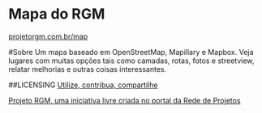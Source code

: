 Mapa do RGM
========

[projetorgm.com.br/map](http://projetorgm.com.br/map)

#Sobre
Um mapa baseado em OpenStreetMap, Mapillary e Mapbox.
Veja lugares com muitas opções tais como camadas, rotas, fotos e streetview, relatar melhorias e outras coisas interessantes.

##LICENSING
[Utilize, contribua, compartilhe](LICENSE.md)

[Projeto RGM, uma iniciativa livre criada no portal da Rede de Projetos](http://rede.acessasp.sp.gov.br/projeto/rgm)
